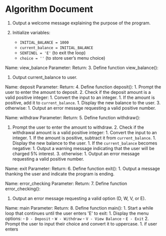 # Algorithm Document

1. Output a welcome message explaining the purpose of the program.

2. Initialize variables:
    - `INITIAL_BALANCE = 1000`
    - `current_balance = INITIAL_BALANCE`
    - `SENTINEL = 'E'` (to exit the loop)
    - `choice = ''` (to store user’s menu choice)

Name: view_balance
Parameter:
Return:
3. Define function view_balance():
   1. Output current_balance to user.

Name: deposit 
Parameter:
Return:
4. Define function deposit():
    1. Prompt the user to enter the amount to deposit.
       2. Check if the deposit amount is a valid positive integer:
            1. Convert the input to an integer.
            1. If the amount is positive, add it to `current_balance`.
            1. Display the new balance to the user.
       3. otherwise:
             1. Output an error message requesting a valid positive number.

Name: withdraw
Parameter:
Return:
5. Define function withdraw():
   1. Prompt the user to enter the amount to withdraw.
       2. Check if the withdrawal amount is a valid positive integer:
            1. Convert the input to an integer.
            1. If the amount is positive, subtract it from `current_balance`.
            1. Display the new balance to the user.
            1. If the `current_balance` becomes negative:
                 1.  Output a warning message indicating that the user will be charged 5% interest.
          3. otherwise:
             1. Output an error message requesting a valid positive number.


Name: exit
Parameter:
Return:
6. Define function exit(): 
    1. Output a message thanking the user and indicate the program is ending.

Name: error_checking
Parameter:
Return:
7. Define function error_checking():
   1. Output an error message requesting a valid option (D, W, V, or E).

Name: main
Parameter:
Return: 
8. Define function main():
    1. Start a while loop that continues until the user enters 'E' to exit:
       1. Display the menu options:
           - `D - Deposit`
           - `W - Withdraw`
           - `V - View Balance`
           - `E - Exit`
       2. Prompt the user to input their choice and convert it to uppercase.
    1. if user enters 